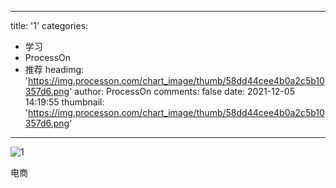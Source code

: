 
---
title: '1'
categories: 
 - 学习
 - ProcessOn
 - 推荐
headimg: 'https://img.processon.com/chart_image/thumb/58dd44cee4b0a2c5b10357d6.png'
author: ProcessOn
comments: false
date: 2021-12-05 14:19:55
thumbnail: 'https://img.processon.com/chart_image/thumb/58dd44cee4b0a2c5b10357d6.png'
---

<div>   
<img class="thumb" alt="1" src="https://img.processon.com/chart_image/thumb/58dd44cee4b0a2c5b10357d6.png" referrerpolicy="no-referrer">
<p>电商</p>  
</div>
            